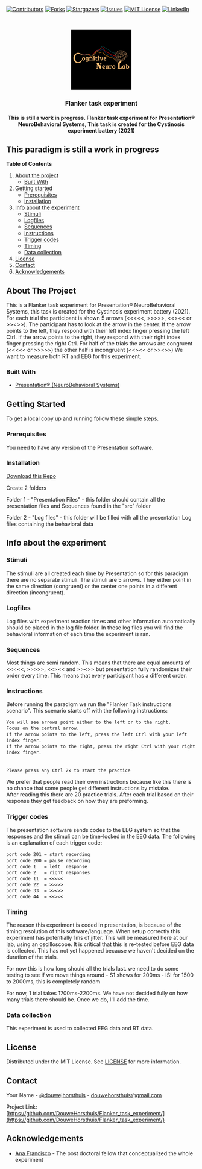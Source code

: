 [![Contributors][contributors-shield]][contributors-url]
[![Forks][forks-shield]][forks-url]
[![Stargazers][stars-shield]][stars-url]
[![Issues][issues-shield]][issues-url]
[![MIT License][license-shield]][license-url]
[![LinkedIn][linkedin-shield]][linkedin-url]


<br />
<p align="center">
  <a href="https://github.com/DouweHorsthuis/Flanker_task_experiment/">
    <img src="images/logo.jpeg" alt="Logo" width="160" height="160">
  </a> 

<h3 align="center">Flanker task experiment</h3>

<h4 align="center"> This is still a work in progress. Flanker task experiment for Presentation® NeuroBehavioral Systems, This task is created for the Cystinosis experiment battery (2021)</h4>

## This paradigm is still a work in progress

**Table of Contents**
  
1. [About the project](#about-the-project)
    - [Built With](#built-with)
2. [Getting started](#getting-started)
    - [Prerequisites](#prerequisites)  
    - [Installation](#installation)
3. [Info about the experiment](#info-about-the-experiment)
    - [Stimuli](#stimuli)
    - [Logfiles](#logfiles)
    - [Sequences](#sequences)
    - [Instructions](#instructions)
    - [Trigger codes](#trigger-codes)
    - [Timing](#timing)
    - [Data collection](#data-collection)
3. [License](#license)
3. [Contact](#contact)
3. [Acknowledgements](#acknowledgements)



<!-- ABOUT THE PROJECT -->
## About The Project

This is a Flanker task experiment for Presentation® NeuroBehavioral Systems, this task is created for the Cystinosis experiment battery (2021). 
For each trial the participant is shown 5 arrows (<<<<<, >>>>>, <<><< or >><>>). The participant has to look at the arrow in the center. If the arrow points to the left, they respond with their left index finger pressing the left Ctrl. If the arrow points to the right, they respond with their right index finger pressing the right Ctrl. For half of the trials the arrows are congruent (<<<<< or >>>>>) the other half is incongruent (<<><< or >><>>) We want to measure both RT and EEG for this experiment. 


### Built With

* [Presentation® (NeuroBehavioral Systems)](https://www.neurobs.com/)


<!-- GETTING STARTED -->
## Getting Started

To get a local copy up and running follow these simple steps.

### Prerequisites

You need to have any version of the Presentation software. 

### Installation

[Download this Repo](https://github.com/DouweHorsthuis/Flanker_task_experiment)

Create 2 folders

Folder 1 - "Presentation Files"  - this folder should contain all the presentation files and Sequences found in the "src" folder

Folder 2 - "Log files"           - this folder will be filled with all the presentation Log files containing the behavioral data


## Info about the experiment

### Stimuli

The stimuli are all created each time by Presentation so for this paradigm there are no separate stimuli. The stimuli are 5 arrows. They either point in the same direction (congruent) or the center one points in a different direction (incongruent). 

### Logfiles

Log files with experiment reaction times and other information automatically should be placed in the log file folder. In these log files you will find the behavioral information of each time the experiment is ran. 

### Sequences 

Most things are semi random. This means that there are equal amounts of <<<<<, >>>>>, <<><< and >><>> but presentation fully randomizes their order every time. This means that every participant has a different order. 

### Instructions

Before running the paradigm we run the "Flanker Task instructions scenario". This scenario starts off with the following instructions:  
```
You will see arrows point either to the left or to the right.  
Focus on the central arrow.  
If the arrow points to the left, press the left Ctrl with your left index finger.  
If the arrow points to the right, press the right Ctrl with your right index finger.  
  
  
Please press any Ctrl 2x to start the practice
```

We prefer that people read their own instructions because like this there is no chance that some people get different instructions by mistake.  
After reading this there are 20 practice trials. After each trial based on their response they get feedback on how they are preforming.



### Trigger codes

The presentation software sends codes to the EEG system so that the responses and the stimuli can be time-locked in the EEG data. The following is an explanation of each trigger code: 
```
port code 201 = start recording
port code 200 = pause recording 
port code 1   = left  response
port code 2   = right responses
port code 11  = <<<<<
port code 22  = >>>>>
port code 33  = >><>>
port code 44  = <<><<
```

### Timing
The reason this experiment is coded in presentation, is because of the timing resolution of this software/language. When setup correctly this experiment has potentially 1ms of jitter. This will be measured here at our lab, using an oscilloscope. It is critical that this is re-tested before EEG data is collected. This has not yet happened because we haven't decided on the duration of the trials.

For now this is how long should all the trials last. we need to do some testing to see if we move things around
    - S1 shows for 200ms
    - ISI for 1500 to 2000ms, this is completely random
  
    
For now, 1 trial takes 1700ms-2200ms. We have not decided fully on how many trials there should be. Once we do, I'll add the time. 


### Data collection
This experiment is used to collected EEG data and RT data. 

<!-- LICENSE -->
## License

Distributed under the MIT License. See [LICENSE](https://github.com/DouweHorsthuis/Flanker_task_experiment/blob/master/LICENSE.txt) for more information.



<!-- CONTACT -->
## Contact

Your Name - [@douwejhorsthuis](https://twitter.com/douwejhorsthuis) - douwehorsthuis@gmail.com

Project Link: [https://github.com/DouweHorsthuis/Flanker_task_experiment/](https://github.com/DouweHorsthuis/Flanker_task_experiment/)



<!-- ACKNOWLEDGEMENTS -->
## Acknowledgements

* [Ana Francisco](https://github.com/anafrancisco) - The post doctoral fellow that conceptualized the whole experiment

[contributors-shield]: https://img.shields.io/github/contributors/DouweHorsthuis/EEG_to_ERP_pipeline_stats_R.svg?style=for-the-badge
[contributors-url]: https://github.com/DouweHorsthuis/EEG_to_ERP_pipeline_stats_R/graphs/contributors
[forks-shield]: https://img.shields.io/github/forks/DouweHorsthuis/Flanker_task_experiment.svg?style=for-the-badge
[forks-url]: https://github.com/DouweHorsthuis/Flanker_task_experiment/network/members
[stars-shield]: https://img.shields.io/github/stars/DouweHorsthuis/Flanker_task_experiment.svg?style=for-the-badge
[stars-url]: https://github.com/DouweHorsthuis/Flanker_task_experiment/stargazers
[issues-shield]: https://img.shields.io/github/issues/DouweHorsthuis/Flanker_task_experiment.svg?style=for-the-badge
[issues-url]: https://github.com/DouweHorsthuis/Flanker_task_experiment/issues
[license-shield]: https://img.shields.io/github/license/DouweHorsthuis/Flanker_task_experiment.svg?style=for-the-badge
[license-url]: https://github.com/DouweHorsthuis/Flanker_task_experiment/blob/master/LICENSE.txt
[linkedin-shield]: https://img.shields.io/badge/-LinkedIn-black.svg?style=for-the-badge&logo=linkedin&colorB=555
[linkedin-url]: https://www.linkedin.com/in/douwe-horsthuis-725bb9188/
